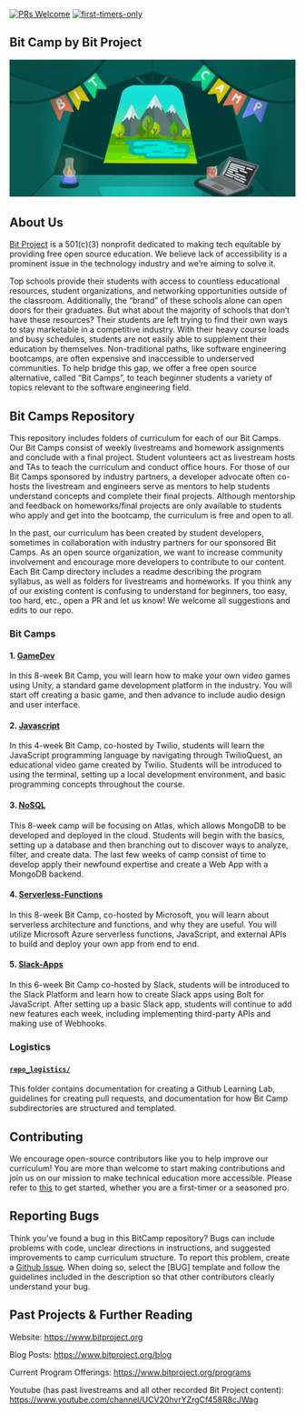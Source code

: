 [![PRs Welcome](https://img.shields.io/badge/PRs-welcome-brightgreen.svg?style=flat-square)](http://makeapullrequest.com)
[![first-timers-only](https://img.shields.io/badge/first--timers--only-friendly-blue.svg?style=flat-square)](https://www.firsttimersonly.com/)

## Bit Camp by Bit Project
![Bit Camp Logo](/BitCampIllustration.jpeg)
## About Us

[Bit Project](https://www.bitproject.org/) is a 501(c)(3) nonprofit dedicated to making tech equitable by providing free open source education. We believe lack of accessibility is a prominent issue in the technology industry and we’re aiming to solve it. 

Top schools provide their students with access to countless educational resources, student organizations, and networking opportunities outside of the classroom. Additionally, the “brand” of these schools alone can open doors for their graduates. But what about the majority of schools that don’t have these resources? Their students are left trying to find their own ways to stay marketable in a competitive industry. With their heavy course loads and busy schedules, students are not easily able to supplement their education by themselves. Non-traditional paths, like software engineering bootcamps, are often expensive and inaccessible to underserved communities. To help bridge this gap, we offer a free open source alternative, called “Bit Camps”, to teach beginner students a variety of topics relevant to the software engineering field.

## Bit Camps Repository

This repository includes folders of curriculum for each of our Bit Camps. Our Bit Camps consist of weekly livestreams and homework assignments and conclude with a final project. Student volunteers act as livestream hosts and TAs to teach the curriculum and conduct office hours. For those of our Bit Camps sponsored by industry partners, a developer advocate often co-hosts the livestream and engineers serve as mentors to help students understand concepts and complete their final projects. Although mentorship and feedback on homeworks/final projects are only available to students who apply and get into the bootcamp, the curriculum is free and open to all.

In the past, our curriculum has been created by student developers, sometimes in collaboration with industry partners for our sponsored Bit Camps. As an open source organization, we want to increase community involvement and encourage more developers to contribute to our content. Each Bit Camp directory includes a readme describing the program syllabus, as well as folders for livestreams and homeworks. If you think any of our existing content is confusing to understand for beginners, too easy, too hard, etc., open a PR and let us know! We welcome all suggestions and edits to our repo.

### Bit Camps

#### 1. [**GameDev**](https://github.com/bitprj/BitCamp/tree/master/GameDev)

In this 8-week Bit Camp, you will learn how to make your own video games using Unity, a standard game development platform in the industry. You will start off creating a basic game, and then advance to include audio design and user interface.

#### 2. [**Javascript**](https://github.com/bitprj/BitCamp/tree/master/Javascript)

In this 4-week Bit Camp, co-hosted by Twilio, students will learn the JavaScript programming language by navigating through TwilioQuest, an educational video game created by Twilio. Students will be introduced to using the terminal, setting up a local development environment, and basic programming concepts throughout the course.

#### 3. [**NoSQL**](https://github.com/bitprj/BitCamp/tree/master/NoSQL)

This 8-week camp will be focusing on Atlas, which allows MongoDB to be developed and deployed in the cloud. Students will begin with the basics, setting up a database and then branching out to discover ways to analyze, filter, and create data. The last few weeks of camp consist of time to develop apply their newfound expertise and create a Web App with a MongoDB backend.

#### 4. [**Serverless-Functions**](https://lab.github.com/bitprj/creating-an-emotion-reader-with-azure-(face-api-and-http-triggers)/)

In this 8-week Bit Camp, co-hosted by Microsoft, you will learn about serverless architecture and functions, and why they are useful. You will utilize Microsoft Azure serverless functions, JavaScript, and external APIs to build and deploy your own app from end to end.

#### 5. [**Slack-Apps**](https://github.com/bitprj/BitCamp/tree/master/Slack-Apps)

In this 6-week Bit Camp co-hosted by Slack, students will be introduced to the Slack Platform and learn how to create Slack apps using Bolt for JavaScript. After setting up a basic Slack app, students will continue to add new features each week, including implementing third-party APIs and making use of Webhooks.

### Logistics

#### [**`repo_logistics/`**](https://github.com/bitprj/BitCamp/tree/master/repo_logistics)
This folder contains documentation for creating a Github Learning Lab, guidelines for creating pull requests, and documentation for how Bit Camp subdirectories are structured and templated.

## Contributing

We encourage open-source contributors like you to help improve our curriculum! You are more than welcome to start making contributions and join us on our mission to make technical education more accessible. Please refer to [this](https://github.com/bitprj/BitCamp/blob/master/CONTRIBUTING.md) to get started, whether you are a first-timer or a seasoned pro.

## Reporting Bugs

Think you've found a bug in this BitCamp repository? Bugs can include problems with code, unclear directions in instructions, and suggested improvements to camp curriculum structure. To report this problem, create a [Github Issue](https://guides.github.com/features/issues/#:~:text=Issues%20are%20a%20great%20way,own%20section%20in%20every%20repository.). When doing so, select the [BUG] template and follow the guidelines included in the description so that other contributors clearly understand your bug.

## Past Projects & Further Reading

Website: https://www.bitproject.org

Blog Posts: https://www.bitproject.org/blog

Current Program Offerings: https://www.bitproject.org/programs

Youtube (has past livestreams and all other recorded Bit Project content): https://www.youtube.com/channel/UCV20hvrYZrgCf458R8cJWag

